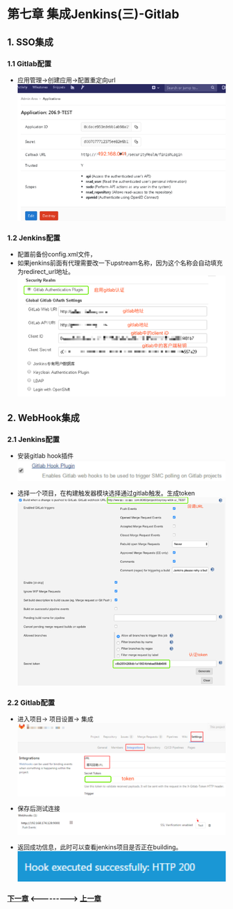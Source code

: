 # 第七章 集成Jenkins(三)-Gitlab
## 1. SSO集成

### 1.1 Gitlab配置
- 应用管理->创建应用->配置重定向url
![管理页面](static/image/07/01.png)

### 1.2 Jenkins配置
- 配置前备份config.xml文件，
- 如果jenkins前面有代理需要改一下upstream名称，因为这个名称会自动填充为redirect_url地址。
![管理页面](static/image/07/02.png)


## 2. WebHook集成

### 2.1 Jenkins配置

- 安装gitlab hook插件
![管理页面](static/image/07/03.png)

- 选择一个项目，在构建触发器模块选择通过gitlab触发。生成token
![管理页面](static/image/07/04.png)


### 2.2 Gitlab配置
- 进入项目-> 项目设置-> 集成
![管理页面](static/image/07/05.png)

- 保存后测试连接
![管理页面](static/image/07/06.png)

- 返回成功信息，此时可以查看jenkins项目是否正在building。
![管理页面](static/image/07/07.png)



### [下一章](./第八章-集成Jenkins(四).md)    <--------->  [上一章](./第六章-集成Jenkins(二).md)